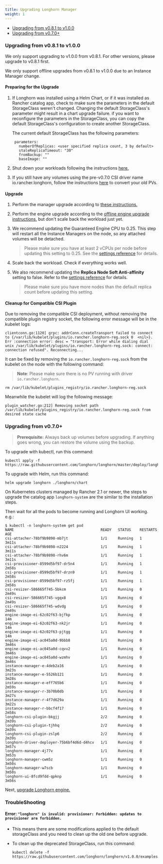 ```yaml
---
title: Upgrading Longhorn Manager
weight: 1
---
```


- [Upgrading from v0.8.1 to v1.0.0](#upgrading-from-v081-to-v100)
- [Upgrading from v0.7.0+](#upgrading-from-v070)

### Upgrading from v0.8.1 to v1.0.0

We only support upgrading to v1.0.0 from v0.8.1. For other versions, please upgrade to v0.8.1 first.

We only support offline upgrades from v0.8.1 to v1.0.0 due to an Instance Manager change.

#### Preparing for the Upgrade

1. If Longhorn was installed using a Helm Chart, or if it was installed as Rancher catalog app, check to make sure the parameters in the default StorageClass weren't changed. Changing the default StorageClass's parameter might result in a chart upgrade failure. if you want to reconfigure the parameters in the StorageClass, you can copy the default StorageClass's configuration to create another StorageClass.

    The current default StorageClass has the following parameters:

        parameters:
          numberOfReplicas: <user specified replica count, 3 by default>
          staleReplicaTimeout: "30"
          fromBackup: ""
          baseImage: ""

1. Shut down your workloads following the instructions [here.](../../../volumes-and-nodes/detaching-volumes/)
1. If you still have any volumes using the pre-v0.7.0 CSI driver name io.rancher.longhorn, follow the instructions [here](https://longhorn.io/docs/0.8.1/deploy/upgrade/longhorn-manager/#migrate-pvs-and-pvcs-for-the-volumes-launched-in-v062-or-older) to convert your old PVs.

#### Upgrade

1. Perform the manager upgrade according to [these instructions.](#upgrading-from-v070)
1. Perform the engine upgrade according to the [offline engine upgrade instructions,](../upgrade-engine/#offline-upgrades) but don't scale back the workload just yet.
1. We recommend updating the Guaranteed Engine CPU to 0.25. This step will restart all the Instance Managers on the node, so any attached volumes will be detached.
    
    > Please make sure you have at least 2 vCPUs per node before updating this setting to 0.25. See the [settings reference](../../../references/settings/#guaranteed-engine-cpu) for details.
1. Scale back the workload. Check if everything works well.
1. We also recommend updating the **Replica Node Soft Anti-affinity** setting to false. Refer to the [settings reference](../../../references/settings/#replica-node-level-soft-anti-affinity) for details.
    
    > Please make sure you have more nodes than the default replica count before updating this setting.

#### Cleanup for Compatible CSI Plugin

Due to removing the compatible CSI deployment, without removing the compatible plugin registry socket, the following error message will be in the kubelet logs:

```
clientconn.go:1120] grpc: addrConn.createTransport failed to connect to {/var/lib/kubelet/plugins/io.rancher.longhorn-reg.sock 0  <nil>}. Err :connection error: desc = "transport: Error while dialing dial unix /var/lib/kubelet/plugins/io.rancher.longhorn-reg.sock: connect: connection refused". Reconnecting...
```

It can be fixed by removing the `io.rancher.longhorn-reg.sock` from the kubelet on the node with the following command:

> **Note**: Please make sure there is no PV running with driver `io.rancher.longhorn`.

```
rm /var/lib/kubelet/plugins_registry/io.rancher.longhorn-reg.sock
```

Meanwhile the kubelet will log the following message:

```
plugin_watcher.go:212] Removing socket path /var/lib/kubelet/plugins_registry/io.rancher.longhorn-reg.sock from desired state cache
```

### Upgrading from v0.7.0+

> **Prerequisite:** Always back up volumes before upgrading. If anything goes wrong, you can restore the volume using the backup.

To upgrade with kubectl, run this command:

```
kubectl apply -f https://raw.githubusercontent.com/longhorn/longhorn/master/deploy/longhorn.yaml
```

To upgrade with Helm, run this command:

```
helm upgrade longhorn ./longhorn/chart
```

On Kubernetes clusters managed by Rancher 2.1 or newer, the steps to upgrade the catalog app `longhorn-system` are the similar to the installation steps. 

Then wait for all the pods to become running and Longhorn UI working. e.g.:

```
$ kubectl -n longhorn-system get pod
NAME                                        READY   STATUS    RESTARTS   AGE
csi-attacher-78bf9b9898-mb7jt               1/1     Running   1          3m11s
csi-attacher-78bf9b9898-n2224               1/1     Running   1          3m11s
csi-attacher-78bf9b9898-rhv6m               1/1     Running   1          3m11s
csi-provisioner-8599d5bf97-dr5n4            1/1     Running   1          2m58s
csi-provisioner-8599d5bf97-drzn9            1/1     Running   1          2m58s
csi-provisioner-8599d5bf97-rz5fj            1/1     Running   1          2m58s
csi-resizer-586665f745-5bkcm                1/1     Running   0          2m49s
csi-resizer-586665f745-vgqx8                1/1     Running   0          2m49s
csi-resizer-586665f745-wdvdg                1/1     Running   0          2m49s
engine-image-ei-62c02f63-bjfkp              1/1     Running   0          14m
engine-image-ei-62c02f63-nk2jr              1/1     Running   0          14m
engine-image-ei-62c02f63-pjtgg              1/1     Running   0          14m
engine-image-ei-ac045a0d-9bbb8              1/1     Running   0          3m46s
engine-image-ei-ac045a0d-cqvv2              1/1     Running   0          3m46s
engine-image-ei-ac045a0d-wzmhv              1/1     Running   0          3m46s
instance-manager-e-4deb2a16                 1/1     Running   0          3m23s
instance-manager-e-5526b121                 1/1     Running   0          3m28s
instance-manager-e-eff765b6                 1/1     Running   0          2m59s
instance-manager-r-3b70b0db                 1/1     Running   0          3m27s
instance-manager-r-4f7d629a                 1/1     Running   0          3m22s
instance-manager-r-bbcf4f17                 1/1     Running   0          2m58s
longhorn-csi-plugin-bkgjj                   2/2     Running   0          2m39s
longhorn-csi-plugin-tjhhq                   2/2     Running   0          2m39s
longhorn-csi-plugin-zslp6                   2/2     Running   0          2m39s
longhorn-driver-deployer-75b6bf4d6d-d4hcv   1/1     Running   0          3m57s
longhorn-manager-4j77v                      1/1     Running   0          3m53s
longhorn-manager-cwm5z                      1/1     Running   0          3m50s
longhorn-manager-w7scb                      1/1     Running   0          3m50s
longhorn-ui-8fcd9fdd-qpknp                  1/1     Running   0          3m56s
```

Next, [upgrade Longhorn engine.](../upgrade-engine)

### TroubleShooting
#### Error: `"longhorn" is invalid: provisioner: Forbidden: updates to provisioner are forbidden.`
- This means there are some modifications applied to the default storageClass and you need to clean up the old one before upgrade.

- To clean up the deprecated StorageClass, run this command:
    ```
    kubectl delete -f https://raw.githubusercontent.com/longhorn/longhorn/v1.0.0/examples/storageclass.yaml
    ```

